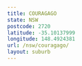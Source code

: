 ```yaml
---
title: COURAGAGO
state: NSW
postcode: 2720
latitude: -35.10137999
longitude: 148.4924381
url: /nsw/couragago/
layout: suburb
---
```

